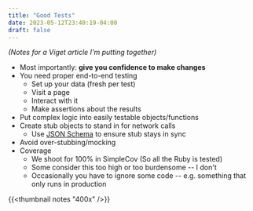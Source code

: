 ```yaml
---
title: "Good Tests"
date: 2023-05-12T23:40:19-04:00
draft: false
---
```


_(Notes for a Viget article I'm putting together)_

* Most importantly: **give you confidence to make changes**
* You need proper end-to-end testing
  * Set up your data (fresh per test)
  * Visit a page
  * Interact with it
  * Make assertions about the results
* Put complex logic into easily testable objects/functions
* Create stub objects to stand in for network calls
  * Use [JSON Schema][1] to ensure stub stays in sync
* Avoid over-stubbing/mocking
* Coverage
  * We shoot for 100% in SimpleCov (So all the Ruby is tested)
  * Some consider this too high or too burdensome -- I don't
  * Occasionally you have to ignore some code -- e.g. something that only runs in production

[1]: https://json-schema.org/

{{<thumbnail notes "400x" />}}
